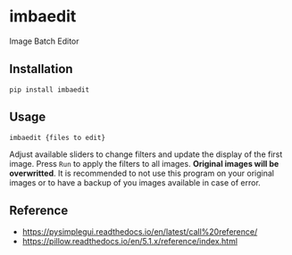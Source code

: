 imbaedit
========

Image Batch Editor

Installation
------------

`pip install imbaedit`

Usage
-----

`imbaedit {files to edit}`

Adjust available sliders to change filters and update the display of the first image. Press `Run` to apply the filters to all images. **Original images will be overwritted**. It is recommended to not use this program on your original images or to have a backup of you images available in case of error.

Reference
---------

- https://pysimplegui.readthedocs.io/en/latest/call%20reference/
- https://pillow.readthedocs.io/en/5.1.x/reference/index.html
